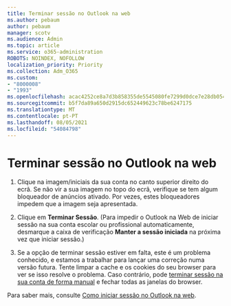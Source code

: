 ```yaml
---
title: Terminar sessão no Outlook na web
ms.author: pebaum
author: pebaum
manager: scotv
ms.audience: Admin
ms.topic: article
ms.service: o365-administration
ROBOTS: NOINDEX, NOFOLLOW
localization_priority: Priority
ms.collection: Adm_O365
ms.custom:
- "8000008"
- "1993"
ms.openlocfilehash: acac4252ce8a7d3b858355de5545080fe7299d0dce7e28db05436e2b06e8c3f6
ms.sourcegitcommit: b5f7da89a650d2915dc652449623c78be6247175
ms.translationtype: MT
ms.contentlocale: pt-PT
ms.lasthandoff: 08/05/2021
ms.locfileid: "54084798"
---
```

# <a name="sign-out-of-outlook-on-the-web"></a>Terminar sessão no Outlook na web

1. Clique na imagem/iniciais da sua conta no canto superior direito do ecrã. Se não vir a sua imagem no topo do ecrã, verifique se tem algum bloqueador de anúncios ativado. Por vezes, estes bloqueadores impedem que a imagem seja apresentada.

2. Clique em **Terminar Sessão**. (Para impedir o Outlook na Web de iniciar sessão na sua conta escolar ou profissional automaticamente, desmarque a caixa de verificação **Manter a sessão iniciada** na próxima vez que iniciar sessão.)

3. Se a opção de terminar sessão estiver em falta, este é um problema conhecido, e estamos a trabalhar para lançar uma correção numa versão futura.  Tente limpar a cache e os cookies do seu browser para ver se isso resolve o problema.  Caso contrário, pode [terminar sessão na sua conta de forma manual](https://login.live.com/logout.srf) e fechar todas as janelas do browser.

Para saber mais, consulte [Como iniciar sessão no Outlook na web](https://support.office.com/article/how-to-sign-in-to-outlook-on-the-web-763fab4d-0138-4814-b450-37fc286bcb79).

